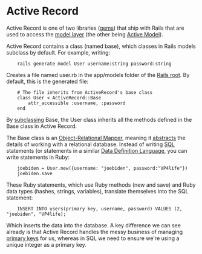 # Active Record

Active Record is one of two libraries ([gems](http://www.google.com)) that ship with Rails that are used to access the [model layer](http://www.google.com) (the other being [Active Model](http://www.google.com)).

Active Record contains a class (named base), which classes in Rails models subclass by default. For example, writing:

		rails generate model User username:string password:string
		
Creates a file named user.rb in the app/models folder of the [Rails root](http://www.google.com). By default, this is the generated file:

		# The file inherits from ActiveRecord's base class
		class User < ActiveRecord::Base				  
			attr_accessible :username, :password
		end

By [subclassing](http://www.google.com) Base, the User class inherits all the methods defined in the Base class in Active Record.

The Base class is an [Object-Relational Mapper](http://www.google.com), meaning it [abstracts](http://www.google.com) the details of working with a relational database. Instead of writing [SQL](http://www.google.com) statements (or statements in a similar [Data Definition Language](http://www.google.com), you can write statements in Ruby:

		joebiden = User.new({username: "joebiden", password:"VP4life"})
		joebiden.save
		
These Ruby statements, which use Ruby methods (new and save) and Ruby data types (hashes, strings, variables), translate themselves into the SQL statement:
		
		INSERT INTO users(primary key, username, password) VALUES (2, "joebiden", "VP4life); 

Which inserts the data into the database. A key difference we can see already is that Active Record handles the messy business of managing [primary keys](http://www.google.com) for us, whereas in SQL we need to ensure we're using a unique integer as a primary key. 